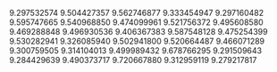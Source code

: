 9.297532574
9.504427357
9.562746877
9.333454947
9.297160482
9.595747665
9.540968850
9.474099961
9.521756372
9.495608580
9.469288848
9.496930536
9.406367383
9.587548128
9.475254399
9.530282941
9.326085940
9.502941800
9.520664487
9.466071289
9.300759505
9.314104013
9.499989432
9.678766295
9.291509643
9.284429639
9.490373717
9.720667880
9.312959119
9.279217817
